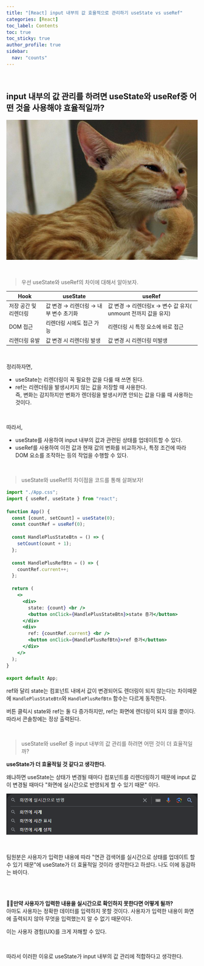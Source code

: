 ```yaml
---
title: "[React] input 내부의 값 효율적으로 관리하기 useState vs useRef"
categories: [React]
toc_label: Contents
toc: true
toc_sticky: true
author_profile: true
sidebar:
  nav: "counts"
---
```


<br>

## input 내부의 값 관리를 하려면 useState와 useRef중 어떤 것을 사용해야 효율적일까?

![](/assets/images/2024/2024-02-01-02-50-04.png)

<br>

> 우선 useState와 useRef의 차이에 대해서 알아보자.

| Hook                  | useState                              | useRef                                                        |
| --------------------- | ------------------------------------- | ------------------------------------------------------------- |
| 저장 공간 및 리렌더링 | 값 변경 → 리렌더링 → 내부 변수 초기화 | 값 변경 → 리렌더링x → 변수 값 유지( unmount 전까지 값을 유지) |
| DOM 접근              | 리렌더링 시에도 접근 가능             | 리렌더링 시 특정 요소에 바로 접근                             |
| 리렌더링 유발         | 값 변경 시 리렌더링 발생              | 값 변경 시 리렌더링 미발생                                    |

<br>

정리하자면,

- useState는 리렌더링이 꼭 필요한 값을 다룰 때 쓰면 된다.
- ref는 리렌더링을 발생시키지 않는 값을 저장할 때 사용한다.<br>
  즉, 변화는 감지하지만 변화가 렌더링을 발생시키면 안되는 값을 다룰 때 사용하는 것이다.

<br>

따라서,

- useState를 사용하여 input 내부의 값과 관련된 상태를 업데이트할 수 있다.
- useRef를 사용하여 이전 값과 현재 값의 변화를 비교하거나, 특정 조건에 따라 DOM 요소를 조작하는 등의 작업을 수행할 수
  있다.

<br>

> useState와 useRef의 차이점을 코드를 통해 살펴보자!

```jsx
import "./App.css";
import { useRef, useState } from "react";

function App() {
  const [count, setCount] = useState(0);
  const countRef = useRef(0);

  const HandlePlusStateBtn = () => {
    setCount(count + 1);
  };

  const HandlePlusRefBtn = () => {
    countRef.current++;
  };

  return (
    <>
      <div>
        state: {count} <br />
        <button onClick={HandlePlusStateBtn}>state 증가</button>
      </div>
      <div>
        ref: {countRef.current} <br />
        <button onClick={HandlePlusRefBtn}>ref 증가</button>
      </div>
    </>
  );
}

export default App;
```

ref와 달리 state는 컴포넌트 내에서 값이 변경되어도 렌더링이 되지 않는다는 차이때문에 `HandlePlusStateBtn`와 `HandlePlusRefBtn` 함수는 다르게 동작한다.

버튼 클릭시 state와 ref는 둘 다 증가하지만, ref는 화면에 렌더링이 되지 않을 뿐이다. 따라서 콘솔창에는 정상 출력된다.

<br>

> useState와 useRef 중 input 내부의 값 관리를 하려면 어떤 것이 더 효율적일까?

**useState가 더 효율적일 것 같다고 생각한다.**

왜냐하면 useState는 상태가 변경될 때마다 컴포넌트를 리렌더링하기 때문에 input 값이 변경될 때마다 "화면에 실시간으로 반영되게 할 수 있기 때문" 이다.

![](/assets/images/2024/2024-02-01-03-49-14.png)

<br>

팀원분은 사용자가 입력한 내용에 따라 "연관 검색어를 실시간으로 상태를 업데이트 할 수 있기 때문"에 useState가 더 효율적일 것이라 생각한다고 하셨다. 나도 이에 동감하는 바이다.

<br><br>

🙎‍♀️**만약 사용자가 입력한 내용을 실시간으로 확인하지 못한다면 어떻게 될까?**<br>
아마도 사용자는 정확한 데이터를 입력하지 못할 것이다. 사용자가 입력한 내용이 화면에 출력되지 않아 무엇을 입력했는지 알 수 없기 때문이다.

이는 사용자 경험(UX)를 크게 저해할 수 있다.

<br>

따라서 이러한 이유로 useState가 input 내부의 값 관리에 적합하다고 생각한다.

<br>
